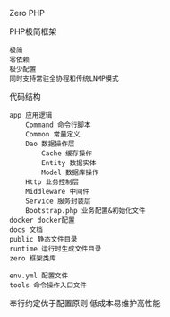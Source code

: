 Zero PHP

PHP极简框架
    
    极简
    零依赖
    极少配置
    同时支持常驻全协程和传统LNMP模式
    

代码结构
   
    app 应用逻辑
        Command 命令行脚本
        Common 常量定义
        Dao 数据操作层
            Cache 缓存操作
            Entity 数据实体
            Model 数据库操作
        Http 业务控制层
        Middleware 中间件
        Service 服务封装层
        Bootstrap.php 业务配置&初始化文件
    docker docker配置
    docs 文档
    public 静态文件目录
    runtime 运行时生成文件目录
    zero 框架类库
    
    env.yml 配置文件 
    tools 命令操作入口文件
    

奉行约定优于配置原则 低成本易维护高性能
